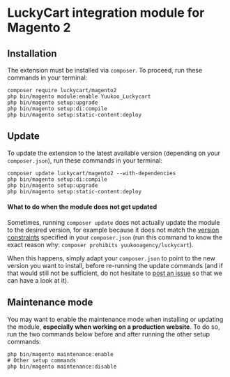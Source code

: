 # LuckyCart integration module for Magento 2

## Installation

The extension must be installed via `composer`. To proceed, run these commands in your terminal:

```
composer require luckycart/magento2
php bin/magento module:enable Yuukoo_Luckycart
php bin/magento setup:upgrade 
php bin/magento setup:di:compile 
php bin/magento setup:static-content:deploy 
```

## Update

To update the extension to the latest available version (depending on your `composer.json`), run these commands in your terminal:

```
composer update luckycart/magento2 --with-dependencies
php bin/magento setup:di:compile
php bin/magento setup:upgrade
php bin/magento setup:static-content:deploy
```

#### What to do when the module does not get updated

Sometimes, running `composer update` does not actually update the module to the desired version, for example because it does not match the [version constraints](https://getcomposer.org/doc/articles/versions.md#versions-and-constraints) specified in your `composer.json` (run this command to know the exact reason why: `composer prohibits yuukooagency/luckycart`).

When this happens, simply adapt your `composer.json` to point to the new version you want to install, before re-running the update commands (and if that would still not be sufficient, do not hesitate to [post an issue](https://github.com/yuukooagency/luckycart/issues/new) so that we can have a look at it).

## Maintenance mode

You may want to enable the maintenance mode when installing or updating the module, __especially when working on a production website__. To do so, run the two commands below before and after running the other setup commands:

```
php bin/magento maintenance:enable
# Other setup commands
php bin/magento maintenance:disable
```
